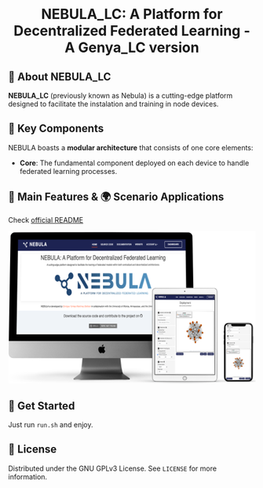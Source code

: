 <br>
<p align="center">
  <h1 align="center">NEBULA_LC: A Platform for Decentralized Federated Learning - A Genya_LC version</h1>
</p>

## 🌌 About NEBULA_LC

**NEBULA_LC** (previously known as Nebula) is a cutting-edge platform designed to facilitate the instalation and training in node devices.



## 🚀 Key Components

NEBULA boasts a **modular architecture** that consists of one core elements:

- **Core**: The fundamental component deployed on each device to handle federated learning processes.

## 🌟 Main Features & 🌍 Scenario Applications

Check [official README](https://github.com/CyberDataLab/nebula/blob/main/README.md)

<p align="center">
  <img src="https://raw.githubusercontent.com/CyberDataLab/nebula/5b44d54eec9186f7c9f6351f26cd92b33bd37fdf/docs/_prebuilt/static/nebula-mockup.png" alt="NEBULA Mockup">
</p>

## 🎯 Get Started

Just run ```run.sh``` and enjoy.

## 📝 License

Distributed under the GNU GPLv3 License. See `LICENSE` for more information.
